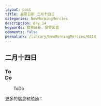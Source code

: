 ```yaml
---
layout: post
title: 晨恩日新 二月十四日
categories: NewMorningMercies
description: day 14
keywords: 晨恩日新，保罗区普
comments: false
permalink: /library/NewMorningMercies/0214
---
```


## 二月十四日

### To <br> Do

&emsp;&emsp;ToDo

更多的信息和勉励：[]()
